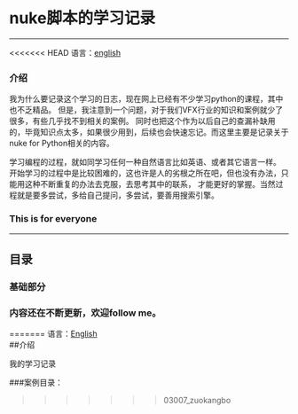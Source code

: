 # nuke脚本的学习记录
--------
<<<<<<< HEAD
语言：[english]() 
### 介绍  
我为什么要记录这个学习的日志，现在网上已经有不少学习python的课程，其中也不乏精品。
但是，我注意到一个问题，对于我们VFX行业的知识和案例就少了很多，有些几乎找不到相关的案例。
同时也把这个作为以后自己的查漏补缺用的，毕竟知识点太多，如果很少用到，后续也会快速忘记。而这里主要是记录关于nuke for Python相关的内容。


学习编程的过程，就如同学习任何一种自然语言比如英语、或者其它语言一样。
开始学习的过程中是比较困难的，这也许是人的劣根之所在吧，但也没有办法，只能用这种不断重复的办法去克服，去思考其中的联系，
才能更好的掌握。当然过程就是要多尝试，多给自己提问，多尝试，要善用搜索引擎。
### This is for everyone
----
## 目录  
### 基础部分  




### 内容还在不断更新，欢迎follow me。
=======
语言：[English](https://github.com/zuokangbo/nukeExampleScript '切换制英文')   
##介绍  

我的学习记录  

###案例目录：  

>>>>>>> 03007_zuokangbo
